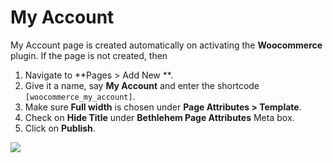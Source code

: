 # My Account

My Account page is created automatically on activating the **Woocommerce** plugin. If the page is not created, then

1. Navigate to **Pages > Add New **.
2. Give it a name, say **My Account** and enter the shortcode `[woocommerce_my_account]`.
3. Make sure **Full width** is chosen under **Page Attributes > Template**.
4. Check on **Hide Title** under **Bethlehem Page Attributes** Meta box.
5. Click on **Publish**.

![](http://transvelo.github.io/docs/bethlehem/images/page-myaccount.png)
